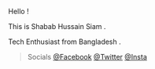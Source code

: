 Hello !

This is Shabab Hussain Siam .

Tech Enthusiast from Bangladesh .

> Socials [@Facebook](www.facebook.com/sh808siam) [@Twitter](www.twitter.com/sh808siam) [@Insta](www.instagram.com/sh808siam)
